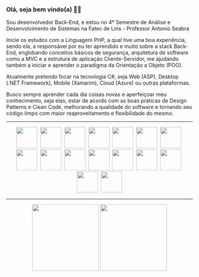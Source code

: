 ### Olá, seja bem vindo(a) 👋👋

<p>
  Sou desenvolvedor Back-End, e estou no 4º Semestre de Análise e Desenvolvimento de Sistemas na Fatec de Lins - Professor Antonio Seabra
</p>
<p>
  Inicie os estudos com a Linguagem PHP, a qual tive uma boa experiência, sendo ela, a responsável por eu ter aprendido e muito sobre a stack Back-End,
  englobando conceitos básicos de segurança, arquitetura de software como a MVC e a estrutura de aplicação Cliente-Servidor, me ajudando também a iniciar
  e aprender o paradigma da Orientação a Objeto (POO).
</p>
<p>
  Atualmente pretendo focar na tecnologia C#, seja Web (ASP), Desktop (.NET Framework), Mobile (Xamarim), Cloud (Azure) ou outras plataformas.
</p>
<p>
  Busco sempre aprender cada dia coisas novas e aperfeiçoar meu conhecimento, seja elas, estar de acordo com as boas práticas de Design Patterns e Clean Code, melhorando
  a qualidade do software e tornando seu código limpo com maior reaproveitamento e flexibilidade do mesmo.
</p>

<hr>

<div style="display: inline_block" align="center">
  <img height="57" src="https://cdn.jsdelivr.net/gh/devicons/devicon/icons/csharp/csharp-original.svg">&nbsp;
  <img height="57" src="https://cdn.jsdelivr.net/gh/devicons/devicon/icons/c/c-original.svg">&nbsp;
  <img height="57" src="https://cdn.jsdelivr.net/gh/devicons/devicon/icons/php/php-original.svg">&nbsp;
  <img height="57" src="https://cdn.jsdelivr.net/gh/devicons/devicon/icons/java/java-original.svg">&nbsp;
  <img height="57" src="https://cdn.jsdelivr.net/gh/devicons/devicon/icons/dart/dart-original.svg">&nbsp;
  <img height="57" src="https://cdn.jsdelivr.net/gh/devicons/devicon/icons/flutter/flutter-original.svg">&nbsp;
  <img height="57" src="https://cdn.jsdelivr.net/gh/devicons/devicon/icons/react/react-original.svg">&nbsp;
  <img height="57" src="https://cdn.jsdelivr.net/gh/devicons/devicon/icons/javascript/javascript-original.svg">&nbsp;
  <img height="57" src="https://cdn.jsdelivr.net/gh/devicons/devicon/icons/mysql/mysql-original.svg">&nbsp;
  <img height="57" src="https://cdn.jsdelivr.net/gh/devicons/devicon/icons/git/git-original.svg">&nbsp;
  <img height="57" src="https://cdn.jsdelivr.net/gh/devicons/devicon/icons/html5/html5-original.svg">&nbsp;
  <img height="57" src="https://cdn.jsdelivr.net/gh/devicons/devicon/icons/css3/css3-original.svg">&nbsp;
  <img height="57" src="https://cdn.jsdelivr.net/gh/devicons/devicon/icons/bootstrap/bootstrap-original.svg">&nbsp;
  <img height="57" src="https://cdn.jsdelivr.net/gh/devicons/devicon/icons/jquery/jquery-original.svg">&nbsp;
  <img height="57" src="https://cdn.jsdelivr.net/gh/devicons/devicon/icons/visualstudio/visualstudio-plain.svg">&nbsp;
  <img height="57" src="https://cdn.jsdelivr.net/gh/devicons/devicon/icons/vscode/vscode-original.svg">
</div>

<hr>

<div align="center">
  <img height="180em" src="https://github-readme-stats.vercel.app/api/top-langs/?username=MarioGuilherme&layout=compact&langs_count=7&theme=tokyonight">
  <img height="180em" src="https://github-readme-stats.vercel.app/api?username=MarioGuilherme&show_icons=true&theme=tokyonight&include_all_commits=false&count_private=true">
</div>
